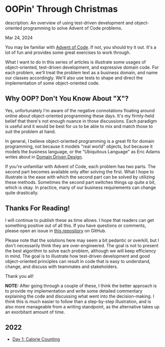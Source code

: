 # OOPin' Through Christmas

description: An overview of using test-driven development and object-oriented programming to solve Advent of Code problems.

Mar 24, 2024

You may be familiar with [Advent of Code](https://adventofcode.com/). If not,
you should try it out. It's a lot of fun and provides some great exercises to
work through.

What I want to do in this series of articles is illustrate some usages of
object-oriented, test-driven development, and expressive domain code. For each
problem, we'll treat the problem text as a business domain, and name our classes
accordingly. We'll also use tests to shape and direct the implementation of some
object-oriented code.

## Why OOP? Don't You Know About "X"?

Yes, unfortunately I'm aware of the negative connotations floating around online
about object-oriented programming these days. It's my firmly-held belief that
there's not enough nuance in those discussions. Each paradigm is useful and it
would be best for us to be able to mix and match those to suit the problem at
hand.

In general, I believe object-oriented programming is a great fit for domain
programming, not because it models "real world" objects, but because it models
the business language, or the "Ubiquitous Language" as Eric Adams writes about
in [Domain Driven Design](https://amzn.to/4a9sJKG).

If you're unfamiliar with Advent of Code, each problem has two parts. The second
part becomes available only after solving the first. What I hope to illustrate
is the ease with which the second part can be solved by utilizing these methods.
Sometimes the second part switches things up quite a bit, which is okay. In
practice, many of our business requirements can change quite drastically.

## Thanks For Reading!

I will continue to publish these as time allows. I hope that readers can get
something positive out of all this. If you have questions or comments, please
open an issue in [this
repository](https://github.com/LukeGeneva/l8a.dev/issues) on GitHub.

Please note that the solutions here may seem a bit pedantic or overkill, but I
don't necessarily think they are over-engineered. The goal is not to present the
best algorithm to solve each problem, although we will keep efficiency in mind.
The goal is to illustrate how test-driven development and good object-oriented
principles can result in code that is easy to understand, change, and discuss
with teammates and stakeholders.

Thank you all!

**NOTE:** After going through a couple of these, I think the better approach is
to provide my implementation and write some detailed commentary explaining the
code and discussing what went into the decision-making. I think this is much
easier to follow than a step-by-step illustration, and is also more manageable
from a writing standpoint, as the alternative takes up an exorbitant amount of
time.

## 2022

-   [Day 1: Calorie Counting](/blog/otc-2022-day1-calorie-counting.html)
